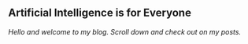 ## Artificial Intelligence is for Everyone
*Hello and welcome to my blog. Scroll down and check out on my posts.*
